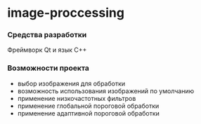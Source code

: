 # image-proccessing
### Средства разработки
Фреймворк Qt и язык C++
### Возможности проекта
* выбор изображения для обработки
* возможность использования изображений по умолчанию
* применение низкочастотных фильтров
* применение глобальной пороговой обработки
* применение адаптивной пороговой обработки
